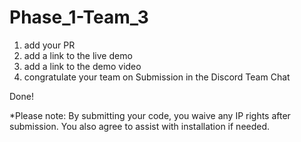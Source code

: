 # Phase_1-Team_3

1. add your PR
2. add a link to the live demo
3. add a link to the demo video
4. congratulate your team on Submission in the Discord Team Chat

Done!

*Please note: By submitting your code, you waive any IP rights after submission. You also agree to assist with installation if needed.
